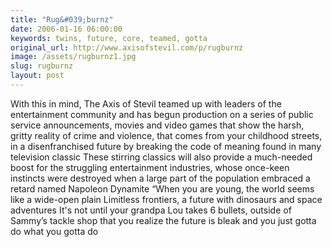 ```yaml
---
title: "Rug&#039;burnz"
date: 2006-01-16 06:00:00
keywords: twins, future, core, teamed, gotta
original_url: http://www.axisofstevil.com/p/rugburnz
image: /assets/rugburnz1.jpg
slug: rugburnz
layout: post
---
```


With this in mind, The Axis of Stevil teamed up with leaders of the entertainment community and has begun production on a series of public service announcements, movies and video games that show the harsh, gritty reality of crime and violence, that comes from your childhood streets, in a disenfranchised future by breaking the code of meaning found in many television classic These stirring classics will also provide a much-needed boost for the struggling entertainment industries, whose once-keen instincts were destroyed when a large part of the population embraced a retard named Napoleon Dynamite
“When you are young, the world seems like a wide-open plain Limitless frontiers, a future with dinosaurs and space adventures It&#039;s not until your grandpa Lou takes 6 bullets, outside of Sammy’s tackle shop that you realize the future is bleak and you just gotta do what you gotta do


